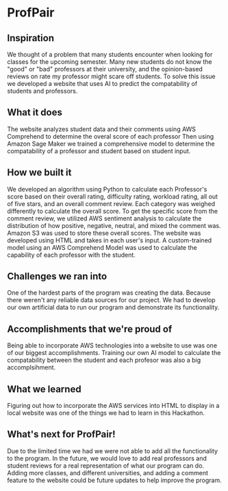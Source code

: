 # ProfPair

## Inspiration
We thought of a problem that many students encounter when looking for classes for the upcoming semester. Many new students do not know the "good" or "bad" professors at their university, and the opinion-based reviews on rate my professor might scare off students. To solve this issue we developed a website that uses AI to predict the compatability of students and professors. 

## What it does
The website analyzes student data and their comments using AWS Comprehend to determine the overal score of each professor
Then using Amazon Sage Maker we trained a comprehensive model to determine the compatability of a professor and student based on student input. 

## How we built it
We developed an algorithm using Python to calculate each Professor's score based on their overall rating, difficulty rating, workload rating, all out of five stars, and an overall comment review. Each category was weighed differently to calculate the overall score. To get the specific score from the comment review, we utilized AWS sentiment analysis to calculate the distribution of how positive, negative, neutral, and mixed the comment was. Amazon S3 was used to store these overall scores. The website was developed using HTML and takes in each user's input. A custom-trained model using an AWS Comprehend Model was used to calculate the capability of each professor with the student. 

## Challenges we ran into
One of the hardest parts of the program was creating the data. Because there weren't any reliable data sources for our project. We had to develop our own artificial data to run our program and demonstrate its functionality.

## Accomplishments that we're proud of 
Being able to incorporate AWS technologies into a website to use was one of our biggest accomplishments. Training our own AI model to calculate the compatability between the student and each profesor was also a big accomplsihment. 

## What we learned
Figuring out how to incorporate the AWS services into HTML to display in a local website was one of the things we had to learn in this Hackathon. 

## What's next for ProfPair!
Due to the limited time we had we were not able to add all the functionality to the program. In the future, we would love to add real professors and student reviews for a real representation of what our program can do. Adding more classes, and different universities, and adding a comment feature to the website could be future updates to help improve the program. 

